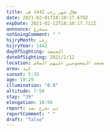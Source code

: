 ```yaml
---
title: هلال شهر رجب 1442 هـ
date: 2021-02-01T18:10:17.679Z
expDate: 2021-02-12T18:10:17.711Z
announce: ستخرج
notGoingComment: " "
hijryMonth: رجب
hijryYear: 1442
dayOfSighting: الجمعة
dateOfSighting: 2021/2/12
location: مسجد المعصومين عليهم السلام
area: كبد
sunset: 5:35
age: 19:29
illumination: "0.9"
altitude: 7:50
stay: "39"
elongation: 10:56
report: لم تخرج بعد
reportComment: " "
draft: "false"
---
```

